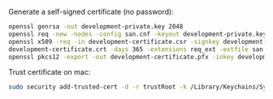 
Generate a self-signed certificate (no password):

```sh
openssl genrsa -out development-private.key 2048
openssl req -new -nodes -config san.cnf -keyout development-private.key -out development-certificate.csr
openssl x509 -req -in development-certificate.csr -signkey development-private.key -out
development-certificate.crt -days 365 -extensions req_ext -extfile san.cnf
openssl pkcs12 -export -out development-certificate.pfx -inkey development-private.key -in development-certificate.crt -passout pass:
```

Trust certificate on mac:

```sh
sudo security add-trusted-cert -d -r trustRoot -k /Library/Keychains/System.keychain development-certificate.crt
```
